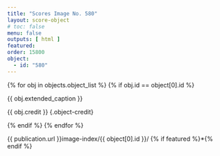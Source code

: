 ```yaml
---
title: "Scores Image No. 580"
layout: score-object
# toc: false
menu: false
outputs: [ html ]
featured: 
order: 15800
object:
  - id: "580"
---
```


{% for obj in objects.object_list %}
{% if obj.id == object[0].id %}

{{ obj.extended_caption }}

{{ obj.credit }} {.object-credit}

{% endif %}
{% endfor %}

<div class="object-credit object-url is-print-only">

{{ publication.url }}image-index/{{ object[0].id }}/ {% if featured %}*{% endif %}

</div>
